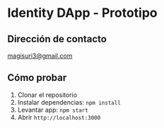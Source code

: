 # Identity DApp - Prototipo

## Dirección de contacto
magisuri3@gmail.com

## Cómo probar
1. Clonar el repositorio
2. Instalar dependencias: `npm install`
3. Levantar app: `npm start`
4. Abrir `http://localhost:3000`
